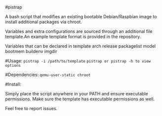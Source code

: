 #pistrap


A bash script that modifies an existing bootable Debian/Raspbian image to install additional packages via chroot.


Variables and extra configurations are sourced through an additional file template.An example template format is provided in the repository.


Variables that can be declared in template
 arch
release
packagelist
model
bootmem
buildenv
imgdir


#Usage:
    `pistrap -i /path/to/template`
    `pistrap or pistrap -h to view options`

#Dependencies:
`qemu-user-static chroot`

#Install:

Simply place the script anywhere in your PATH and ensure executable permissions. Make sure the template has executable permissions as well.

Feel free to report issues.    

